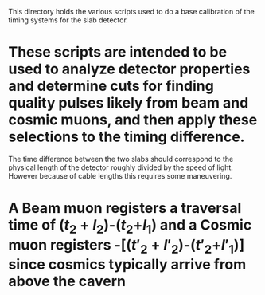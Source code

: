 This directory holds the various scripts used to do a base calibration of the timing systems for the slab detector.

# These scripts are intended to be used to analyze detector properties and determine cuts for finding quality pulses likely from beam and cosmic muons, and then apply these selections to the timing difference. 

The time difference between the two slabs should correspond to the physical length of the detector roughly divided by the speed of light. However because of cable lengths this requires some maneuvering. 

# A Beam muon registers a traversal time of ($t_2$ + $l_2$)-($t_2$+$l_1$) and a Cosmic muon registers -[($t'_2$ + $l'_2$)-($t'_2$+$l'_1$)] since cosmics typically arrive from above the cavern 
